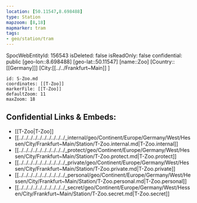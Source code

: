 ```yaml
---
location: [50.11547,8.698488]
type: Station 
mapzoom: [8,18] 
mapmarker: tram 
tags:
- geo/station/tram
---
```

SpocWebEntityId: 156543
isDeleted: false
isReadOnly: false
confidential: public
[geo-lon::8.698488]
[geo-lat::50.11547]
[name::Zoo]
[Country::[[Germany]]]
[City:[[../../Frankfurt~Main]] ]


```leaflet
id: S-Zoo.md
coordinates: [[T-Zoo]]
markerFile: [[T-Zoo]]
defaultZoom: 11 
maxZoom: 18
```


## Confidential Links & Embeds: 
- [[T-Zoo|T-Zoo]] 
- [[../../../../../../../../../../_internal/geo/Continent/Europe/Germany/West/Hessen/City/Frankfurt~Main/Station/T-Zoo.internal.md|T-Zoo.internal]] 
- [[../../../../../../../../../../_protect/geo/Continent/Europe/Germany/West/Hessen/City/Frankfurt~Main/Station/T-Zoo.protect.md|T-Zoo.protect]] 
- [[../../../../../../../../../../_private/geo/Continent/Europe/Germany/West/Hessen/City/Frankfurt~Main/Station/T-Zoo.private.md|T-Zoo.private]] 
- [[../../../../../../../../../../_personal/geo/Continent/Europe/Germany/West/Hessen/City/Frankfurt~Main/Station/T-Zoo.personal.md|T-Zoo.personal]] 
- [[../../../../../../../../../../_secret/geo/Continent/Europe/Germany/West/Hessen/City/Frankfurt~Main/Station/T-Zoo.secret.md|T-Zoo.secret]] 
